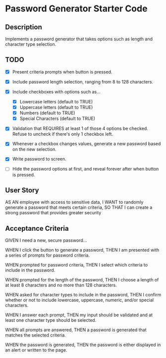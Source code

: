 # Password Generator Starter Code

## Description
Implements a password generator that takes options such as length and character type selection.

## TODO
- [x] Present criteria prompts when button is pressed.
- [x] Include password length selection, ranging from 8 to 128 characters.
- [x] Include checkboxes with options such as...
    - [x] Lowercase letters (default to TRUE)
    - [x] Uppercase letters (default to TRUE)
    - [x] Numbers (default to TRUE)
    - [x] Special Characters (default to TRUE)
- [x] Validation that REQUIRES at least 1 of those 4 options be checked. Refuse to uncheck if there's only 1 checkbox left.
- [x] Whenever a checkbox changes values, generate a new password based on the new selection.
- [x] Write password to screen.
- [ ] Hide the password options at first, and reveal forever after when button is pressed.



## User Story
AS AN employee with access to sensitive data,
I WANT to randomly generate a password that meets certain criteria,
SO THAT I can create a strong password that provides greater security

## Acceptance Criteria
GIVEN I need a new, secure password...

WHEN I click the button to generate a password,
THEN I am presented with a series of prompts for password criteria.

WHEN prompted for password criteria,
THEN I select which criteria to include in the password.

WHEN prompted for the length of the password,
THEN I choose a length of at least 8 characters and no more than 128 characters.

WHEN asked for character types to include in the password,
THEN I confirm whether or not to include lowercase, uppercase, numeric, and/or special characters.

WHEN I answer each prompt,
THEN my input should be validated and at least one character type should be selected.

WHEN all prompts are answered,
THEN a password is generated that matches the selected criteria.

WHEN the password is generated,
THEN the password is either displayed in an alert or written to the page.